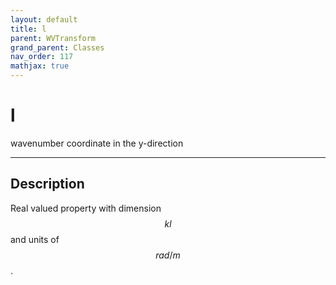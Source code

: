 ```yaml
---
layout: default
title: l
parent: WVTransform
grand_parent: Classes
nav_order: 117
mathjax: true
---
```


#  l

wavenumber coordinate in the y-direction


---

## Description
Real valued property with dimension $$kl$$ and units of $$rad/m$$.

